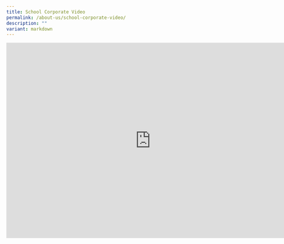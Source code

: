 ```yaml
---
title: School Corporate Video
permalink: /about-us/school-corporate-video/
description: ""
variant: markdown
---
```

<iframe allowfullscreen="" allow="accelerometer; autoplay; clipboard-write; encrypted-media; gyroscope; picture-in-picture; web-share" frameborder="0" title="YouTube video player" src="https://www.youtube.com/embed/NMaNtrSa744?si=emR-VMDpw_AwTylo" height="515" width="760"></iframe>